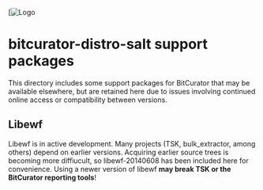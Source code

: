 [![Logo](https://wiki.bitcurator.net/downloads/BitCurator-400px.png)

# bitcurator-distro-salt support packages

This directory includes some support packages for BitCurator that may be available elsewhere, but are retained here due to issues involving continued online access or compatibility between versions.

## Libewf

Libewf is in active development. Many projects (TSK, bulk_extractor, among others) depend on earlier versions. Acquiring earlier source trees is becoming more diffiucult, so libewf-20140608 has been included here for convenience. Using a newer version of libewf **may break TSK or the BitCurator reporting tools**!
